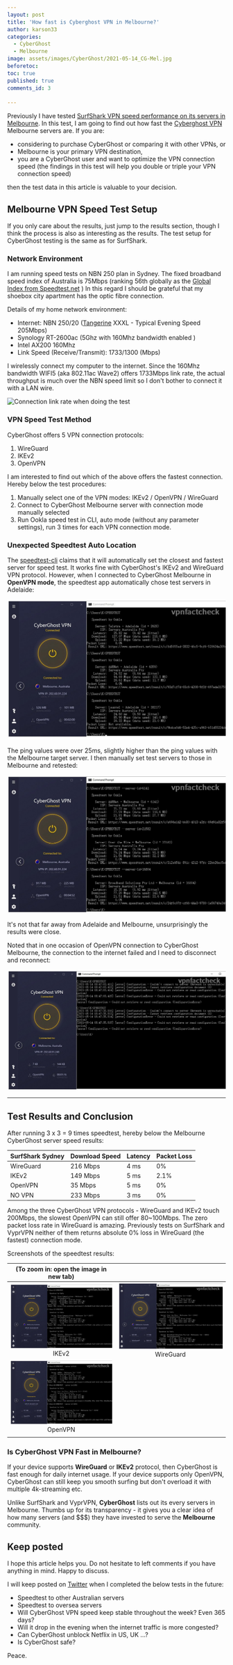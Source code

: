 ```yaml
---
layout: post
title: 'How fast is Cyberghost VPN in Melbourne?'
author: karson33
categories:
  - CyberGhost
  - Melbourne
image: assets/images/CyberGhost/2021-05-14_CG-Mel.jpg
beforetoc: 
toc: true
published: true
comments_id: 3

---
```


Previously I have tested [SurfShark VPN speed performance on its servers in Melbourne](https://karson33.github.io/vpnfactcheck/SurfShark-melbourne-server-tested/). In this test, I am going to find out how fast the [Cyberghost VPN](https://www.cyberghostvpn.com/) Melbourne servers are. If you are:

* considering to purchase CyberGhost or comparing it with other VPNs, or 
* Melbourne is your primary VPN destination, 
* you are a CyberGhost user and want to optimize the VPN connection speed (the findings in this test will help you double or triple your VPN connection speed)

then the test data in this article is valuable to your decision.


## Melbourne VPN Speed Test Setup

If you only care about the results, just jump to the results section, though I think the process is also as interesting as the results. The test setup for CyberGhost testing is the same as for SurfShark.

### Network Environment

I am running speed tests on NBN 250 plan in Sydney. The fixed broadband speed index of Australia is 75Mbps (ranking 56th globally as the [Global Index from Speedtest.net](https://www.speedtest.net/global-index) ) In this regard I should be grateful that my shoebox city apartment has the optic fibre connection. 

Details of my home network environment:

* Internet: NBN 250/20 ([Tangerine](https://www.tangerinetelecom.com.au) XXXL - Typical Evening Speed 205Mbps)
* Synology RT-2600ac (5Ghz with 160Mhz bandwidth enabled )
* Intel AX200 160Mhz
* Link Speed (Receive/Transmit): 1733/1300 (Mbps)

I wirelessly connect my computer to the internet. Since the 160Mhz bandwidth WIFI5 (aka 802.11ac Wave2) offers 1733Mbps link rate, the actual throughput is much over the NBN speed limit so I don't bother to connect it with a LAN wire.

![Connection link rate when doing the test]({{site.baseurl}}/assets/images/SurfShark/2021-05-04_AX200.jpg)



### VPN Speed Test Method

CyberGhost offers 5 VPN connection protocols: 

1. WireGuard
2. IKEv2
3. OpenVPN

I am interested to find out which of the above offers the fastest connection. Hereby below the test procedures:

1. Manually select one of the VPN modes: IKEv2 / OpenVPN / WireGuard
2. Connect to CyberGhost Melbourne server with connection mode manually selected
3. Run Ookla speed test in CLI, auto mode (without any parameter settings), run 3 times for each VPN connection mode.



### Unexpected Speedtest Auto Location

The [speedtest-cli](https://www.speedtest.net/apps/cli) claims that it will automatically set the closest and fastest server for speed test. It works fine with CyberGhost's IKEv2 and WireGuard VPN protocol. However, when I connected to CyberGhost Melbourne in **OpenVPN mode**, the speedtest app automatically chose test servers in Adelaide: 

![OpenVPN test in auto mode](../assets/images/CyberGhost/2021-05-14_CG-Mel-OV-auto.jpg)

The ping values were over 25ms, slightly higher than the ping values with the Melbourne target server. I then manually set test servers to those in Melbourne and retested: 

![OpenVPN test manually select CyberGhost server in Melbourne](../assets/images/CyberGhost/2021-05-14_CG-Mel-OV-manual.jpg)

It's not that far away from Adelaide and Melbourne, unsurprisingly the results were close.

Noted that in one occasion of OpenVPN connection to CyberGhost Melbourne, the connection to the internet failed and I need to disconnect and reconnect:

![CyberGhost OpenVPN Error](../assets/images/CyberGhost/2021-05-14_CG-Mel-OV-ERROR.jpg)  


---
## Test Results and Conclusion

After running 3 x 3 = 9 times speedtest, hereby below the Melbourne CyberGhost server speed results:

| SurfShark Sydney | Download Speed | Latency | Packet Loss |
|------------------|----------------|---------|---------|
| WireGuard             | 216 Mbps       | 4 ms   | 0% |
| IKEv2     | 149 Mbps       | 5 ms    | 2.1% |
| OpenVPN        | 35 Mbps       | 5 ms    |0% |
| NO VPN           | 233 Mbps       | 3 ms    |0% |

Among the three CyberGhost VPN protocols - WireGuard and IKEv2 touch 200Mbps, the slowest OpenVPN can still offer 80~100Mbps. The zero packet loss rate in WireGuard is amazing. Previously tests on SurfShark and VyprVPN neither of them returns absolute 0% loss in WireGuard (the fastest) connection mode.

Screenshots of the speedtest results:

| (To zoom in: open the image in new tab) |              |
|:--------------:|:--------------:|
| ![VyprVPN Sydney IKEV2 Speedtest Results](../assets/images/CyberGhost/2021-05-14_CG-Mel-IKEV2.jpg)IKEv2        | ![VyprVPN Sydney Wireguard Speedtest Results](../assets/images/CyberGhost/2021-05-14_CG-Mel-WG.jpg)WireGuard 
| ![VyprVPN Sydney OpenVPN(UDP) Speedtest Results](../assets/images/CyberGhost/2021-05-14_CG-Mel-OV-manual.jpg)OpenVPN |    |
|  |              |


### Is CyberGhost VPN Fast in Melbourne?

If your device supports **WireGuard** or **IKEv2** protocol, then CyberGhost is fast enough for daily internet usage. If your device supports only OpenVPN, CyberGhost can still keep you smooth surfing but don't overload it with multiple 4k-streaming etc. 

Unlike SurfShark and VyprVPN, **CyberGhost** lists out its every servers in Melbourne. Thumbs up for its transparency - it gives you a clear idea of how many servers (and $$$) they have invested to serve the **Melbourne** community. 


## Keep posted

I hope this article helps you. Do not hesitate to left comments if you have anything in mind. Happy to discuss.

I will keep posted on [Twitter](https://twitter.com/vpnfactcheck) when I completed the below tests in the future:

* Speedtest to other Australian servers
* Speedtest to oversea servers
* Will CyberGhost VPN speed keep stable throughout the week? Even 365 days?
* Will it drop in the evening when the internet traffic is more congested?
* Can CyberGhost unblock Netflix in US, UK ...?
* Is CyberGhost safe?

Peace.